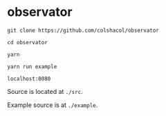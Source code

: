 # observator

`git clone https://github.com/colshacol/observator`

`cd observator`

`yarn`

`yarn run example`

`localhost:8080`



Source is located at `./src`.

Example source is at `./example`.